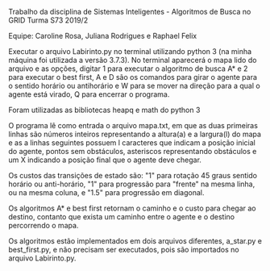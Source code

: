 Trabalho da disciplina de Sistemas Inteligentes - Algoritmos de Busca no GRID
Turma S73 2019/2

Equipe:
Caroline Rosa, Juliana Rodrigues e Raphael Felix

Executar o arquivo Labirinto.py no terminal utilizando python 3 (na minha máquina foi utilizada a versão 3.7.3). No terminal aparecerá o mapa lido do arquivo e as opções, digitar 1 para executar o algoritmo de busca A* e 2  para executar o best first, A e D são os comandos para girar o agente para o sentido horário ou antihorário e W para se mover na direção para a qual o agente está virado, Q para encerrar o programa.

Foram utilizadas as bibliotecas heapq e math do python 3

O programa lê como entrada o arquivo mapa.txt, em que as duas primeiras linhas são números inteiros representando a altura(a) e a largura(l) do mapa e as a linhas seguintes possuem l caracteres que indicam a posição inicial do agente, pontos sem obstáculos, asteriscos representando obstáculos e um X indicando a posição final que o agente deve chegar.

Os custos das transições de estado são: "1" para rotação 45 graus sentido horário ou anti-horário, "1" para progressão para "frente" na mesma linha, ou na mesma coluna, e "1.5" para progressão em diagonal.

Os algoritmos A* e best first retornam o caminho e o custo para chegar ao destino, contanto que exista um caminho entre o agente e o destino percorrendo o mapa.

Os algoritmos estão implementados em dois arquivos diferentes, a_star.py e best_first.py, e não precisam ser executados, pois são importados no arquivo Labirinto.py.
